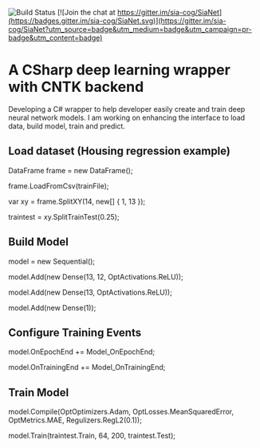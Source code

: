 ![Build Status](https://travis-ci.org/deepakkumar1984/SiaNet.svg?branch=master)
[![Join the chat at https://gitter.im/sia-cog/SiaNet](https://badges.gitter.im/sia-cog/SiaNet.svg)](https://gitter.im/sia-cog/SiaNet?utm_source=badge&utm_medium=badge&utm_campaign=pr-badge&utm_content=badge)

# A CSharp deep learning wrapper with CNTK backend

Developing a C# wrapper to help developer easily create and train deep neural network models. I am working on enhancing the interface to load data, build model, train and predict.

## Load dataset (Housing regression example)

DataFrame frame = new DataFrame();

frame.LoadFromCsv(trainFile);

var xy = frame.SplitXY(14, new[] { 1, 13 });

traintest = xy.SplitTrainTest(0.25);


## Build Model
model = new Sequential();

model.Add(new Dense(13, 12, OptActivations.ReLU));

model.Add(new Dense(13, OptActivations.ReLU));

model.Add(new Dense(1));

## Configure Training Events

model.OnEpochEnd += Model_OnEpochEnd;

model.OnTrainingEnd += Model_OnTrainingEnd;

## Train Model

model.Compile(OptOptimizers.Adam, OptLosses.MeanSquaredError, OptMetrics.MAE, Regulizers.RegL2(0.1));

model.Train(traintest.Train, 64, 200, traintest.Test);




